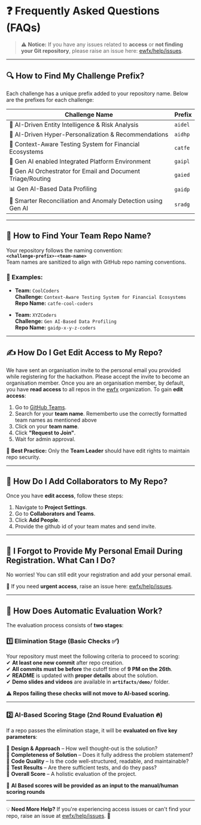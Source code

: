 # ❓ Frequently Asked Questions (FAQs)

> ⚠ **Notice:** If you have any issues related to **access** or **not finding your Git repository**, please raise an issue here: [ewfx/help/issues](https://github.com/ewfx/help/issues).  

---

## 🔍 How to Find My Challenge Prefix?
Each challenge has a unique prefix added to your repository name. Below are the prefixes for each challenge:

| Challenge Name | Prefix |
|--------------|--------|
| 🏦 AI-Driven Entity Intelligence & Risk Analysis | `aidel` |
| 🎯 AI-Driven Hyper-Personalization & Recommendations | `aidhp` |
| 🧪 Context-Aware Testing System for Financial Ecosystems | `catfe` |
| 🤖 Gen AI enabled Integrated Platform Environment | `gaipl` |
| 📩 Gen AI Orchestrator for Email and Document Triage/Routing | `gaied` |
| 📊 Gen AI-Based Data Profiling | `gaidp` |
| 🔎 Smarter Reconciliation and Anomaly Detection using Gen AI | `sradg` |

---

## 📂 How to Find Your Team Repo Name?
Your repository follows the naming convention:  
**`<challenge-prefix>-<team-name>`**  
Team names are sanitized to align with GitHub repo naming conventions.

### 🔹 Examples:
- **Team:** `CoolCoders`  
  **Challenge:** `Context-Aware Testing System for Financial Ecosystems`  
  **Repo Name:** `catfe-cool-coders`  

- **Team:** `XYZCoders`  
  **Challenge:** `Gen AI-Based Data Profiling`  
  **Repo Name:** `gaidp-x-y-z-coders`  

---

## ✍️ How Do I Get Edit Access to My Repo?
We have sent an organisation invite to the personal email you provided while registering for the hackathon. Please accept the invite to become an organisation member.  Once you are an organisation member, by default, you have **read access** to all repos in the [ewfx](https://github.com/ewfx) organization. To gain **edit access**:

1. Go to [GitHub Teams](https://github.com/orgs/ewfx/teams).  
2. Search for your **team name**. Rememberto use the correctly formatted team names as mentioned above
3. Click on your **team name**.  
4. Click **"Request to Join"**.  
5. Wait for admin approval.  

🚀 **Best Practice:** Only the **Team Leader** should have edit rights to maintain repo security.

---

## 👥 How Do I Add Collaborators to My Repo?
Once you have **edit access**, follow these steps:

1. Navigate to **Project Settings**.  
2. Go to **Collaborators and Teams**.  
3. Click **Add People**.  
4. Provide the github id of your team mates and send invite.

---

## 📧 I Forgot to Provide My Personal Email During Registration. What Can I Do?
No worries! You can still edit your registration and add your personal email.  

🔹 If you need **urgent access**, raise an issue here: [ewfx/help/issues](https://github.com/ewfx/help/issues).  

---

## 🤖 How Does Automatic Evaluation Work?
The evaluation process consists of **two stages**:  

### **1️⃣ Elimination Stage** (Basic Checks ✅)  
Your repository must meet the following criteria to proceed to scoring:  
✔ **At least one new commit** after repo creation.  
✔ **All commits must be before** the cutoff time of **9 PM on the 26th**.  
✔ **README** is updated with **proper details** about the solution.  
✔ **Demo slides and videos** are available in **`artifacts/demo/`** folder.  

⚠ **Repos failing these checks will not move to AI-based scoring.**  

---

### **2️⃣ AI-Based Scoring Stage** (2nd Round Evaluation 🔥)  
If a repo passes the elimination stage, it will be **evaluated on five key parameters**:  

📌 **Design & Approach** – How well thought-out is the solution?  
📌 **Completeness of Solution** – Does it fully address the problem statement?  
📌 **Code Quality** – Is the code well-structured, readable, and maintainable?  
📌 **Test Results** – Are there sufficient tests, and do they pass?  
📌 **Overall Score** – A holistic evaluation of the project.  

🚀 **AI Based scores will be provided as an input to the manual/human scoring rounds**  

---

💡 **Need More Help?** If you're experiencing access issues or can't find your repo, raise an issue at [ewfx/help/issues](https://github.com/ewfx/help/issues). 🚀  
